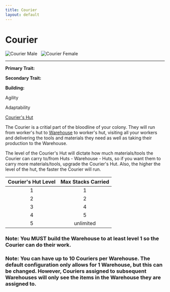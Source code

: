 ```yaml
---
title: Courier
layout: default
---
```

# Courier

<div class="infobox box text-center">
<img src="../../assets/images/workers/deliveryman_m.png" alt="Courier Male" />&nbsp;&nbsp;&nbsp;<img src="../../assets/images/workers/deliveryman_f.png" alt="Courier Female" />
<hr />
  <div class="row section-text text-left">
    <div class="col">
      <p><strong>Primary Trait:</strong></p>
      <p><strong>Secondary Trait:</strong></p>
      <p><strong>Building:</strong></p>
    </div>
    <div class="col">
      <p class="traitp">Agility</p>
      <p class="traits">Adaptability</p>
      <p><a href="../buildings/courier">Courier's Hut</a></p>
    </div>
  </div>
</div>

The Courier is a critial part of the bloodline of your colony. They will run from worker's hut to [Warehouse](../../source/buildings/warehouse) to worker's hut, visiting all your workers and delivering the tools and materials they need as well as taking their production to the Warehouse.

The level of the Courier's Hut will dictate how much materials/tools the Courier can carry to/from Huts - Warehouse - Huts, so if you want them to carry more materials/tools, upgrade the Courier's Hut. Also, the higher the level of the hut, the faster the Courier will run.

| Courier's Hut Level | Max Stacks Carried |
| :---------------------: | :----------------: |
| 1                       | 1                  |
| 2                       | 2                  |
| 3                       | 4                  |
| 4                       | 5                  |
| 5                       | unlimited          |

### Note: You MUST build the Warehouse to at least level 1 so the Courier can do their work.

### Note: You can have up to 10 Couriers per Warehouse. The default configuration only allows for 1 Warehouse, but this can be changed. However, Couriers assigned to subsequent Warehouses will only see the items in the Warehouse they are assigned to.
